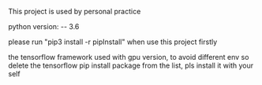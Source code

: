 This project is used by personal practice

python version: -- 3.6

please run "pip3 install -r pipInstall" when use this project firstly

the tensorflow framework used with gpu version, to avoid different env so delete the tensorflow pip install package from the list, pls install it with your self